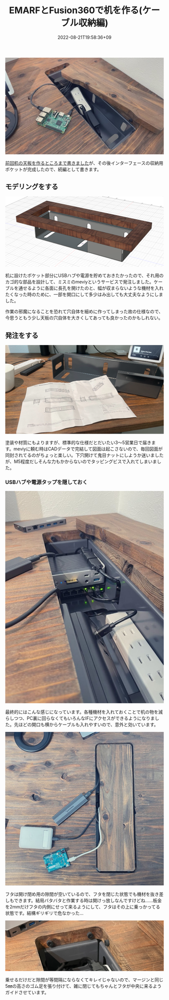 ﻿---
title: EMARFとFusion360で机を作る(ケーブル収納編)
date: "2022-08-21T19:58:36+09"
image: "220821_newdesk2/2022-08-21-20-02-08.png"
thumbnail: "2022-08-21-20-02-08.png"
tags: ["Hardware", "Mechatronics", "Developed"]
---

![](2022-08-21-20-02-08.png)

[前回机の天板を作るところまで書きました](https://mrkm.netlify.app/220713_newdesk/)が、その後インターフェースの収納用ポケットが完成したので、続編として書きます。

## モデリングをする
![](2022-08-21-20-04-44.png)

机に設けたポケット部分にUSBハブや電源を貯めておきたかったので、それ用のカゴ的な部品を設計して、ミスミのmeviyというサービスで発注しました。ケーブルを通せるように各面に長孔を開けたのと、幅が収まらないような機材を入れたくなった時のために、一部を開口にして多少はみ出しても大丈夫なようにしました。

作業の邪魔になることを恐れて穴自体を細めに作ってしまった故の仕様なので、今思うともう少し天板の穴自体を大きくしてあっても良かったのかもしれない。

## 発注をする
![](2022-08-21-20-00-20.png)

塗装や材質にもよりますが、標準的な仕様だとだいたい3～5営業日で届きます。meviyに頼む時はCADデータで完結して図面は起こさないので、毎回図面が同封されてるのがちょっと楽しい。下穴開けて鬼目ナットにしようか迷いましたが、M5程度だしそんな力もかからないのでタッピングビスで入れてしまいました。

### USBハブや電源タップを隠しておく

![](2022-08-21-20-12-18.png)

最終的にはこんな感じになっています。各種機材を入れておくことで机の物を減らしつつ、PC裏に回らなくてもいろんなIFにアクセスができるようになりました。先ほどの開口も横からケーブルも入れやすいので、意外と効いています。

![](2022-08-21-20-14-05.png)

フタは開け閉め用の隙間が空いているので、フタを閉じた状態でも機材を抜き差しもできます。結局バタバタと作業する時は開けっ放しなんですけどね……板金を2mmだけフタの内側にせって来るようにして、フタはその上に乗っかってる状態です。結構ギリギリで危なかった…

![](2022-08-21-20-16-04.png)

乗せるだけだと隙間が等間隔にならなくてキレイじゃないので、マージンと同じ5㎜の高さのゴム足を張り付けて、雑に閉じてもちゃんとフタが中央に来るようガイドさせています。